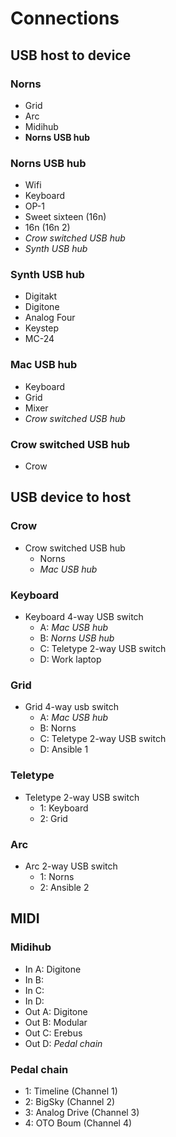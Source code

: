 # Connections
## USB host to device

### Norns
- Grid
- Arc
- Midihub
- **Norns USB hub**

### Norns USB hub
- Wifi
- Keyboard
- OP-1
- Sweet sixteen (16n)
- 16n (16n 2)
- *Crow switched USB hub*
- *Synth USB hub*

### Synth USB hub
- Digitakt
- Digitone
- Analog Four
- Keystep
- MC-24
 
### Mac USB hub
- Keyboard
- Grid
- Mixer
- *Crow switched USB hub*

### Crow switched USB hub
- Crow

## USB device to host
### Crow
- Crow switched USB hub
  - Norns
  - *Mac USB hub*

### Keyboard
- Keyboard 4-way USB switch
  - A: *Mac USB hub*
  - B: *Norns USB hub*
  - C: Teletype 2-way USB switch
  - D: Work laptop
 
### Grid
- Grid 4-way usb switch
  - A: *Mac USB hub*
  - B: Norns
  - C: Teletype 2-way USB switch
  - D: Ansible 1

### Teletype
- Teletype 2-way USB switch
  - 1: Keyboard
  - 2: Grid
 
### Arc
- Arc 2-way USB switch
  - 1: Norns
  - 2: Ansible 2


## MIDI
### Midihub
- In A: Digitone
- In B:
- In C:
- In D:
- Out A: Digitone
- Out B: Modular 
- Out C: Erebus 
- Out D: *Pedal chain*

### Pedal chain
- 1: Timeline (Channel 1)
- 2: BigSky (Channel 2)
- 3: Analog Drive (Channel 3)
- 4: OTO Boum (Channel 4)
